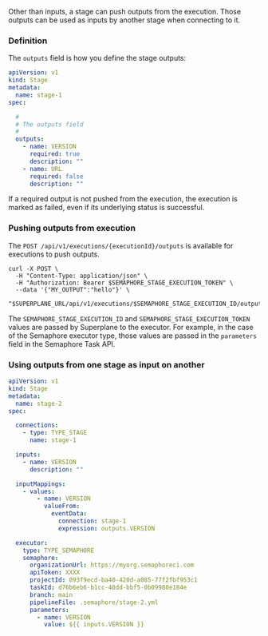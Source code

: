 Other than inputs, a stage can push outputs from the execution. Those outputs can be used as inputs by another stage when connecting to it.

### Definition

The `outputs` field is how you define the stage outputs:

```yaml
apiVersion: v1
kind: Stage
metadata:
  name: stage-1
spec:

  #
  # The outputs field
  #
  outputs:
    - name: VERSION
      required: true
      description: ""
    - name: URL
      required: false
      description: ""

```

If a required output is not pushed from the execution, the execution is marked as failed, even if its underlying status is successful.

### Pushing outputs from execution

The `POST /api/v1/executions/{executionId}/outputs` is available for executions to push outputs.

```
curl -X POST \
  -H "Content-Type: application/json" \
  -H "Authorization: Bearer $SEMAPHORE_STAGE_EXECUTION_TOKEN" \
  --data '{"MY_OUTPUT":"hello"}' \
  "$SUPERPLANE_URL/api/v1/executions/$SEMAPHORE_STAGE_EXECUTION_ID/outputs"
```

The `SEMAPHORE_STAGE_EXECUTION_ID` and `SEMAPHORE_STAGE_EXECUTION_TOKEN` values are passed by Superplane to the executor. For example, in the case of the Semaphore executor type, those values are passed in the `parameters` field in the Semaphore Task API.

### Using outputs from one stage as input on another

```yaml
apiVersion: v1
kind: Stage
metadata:
  name: stage-2
spec:

  connections:
    - type: TYPE_STAGE
      name: stage-1

  inputs:
    - name: VERSION
      description: ""

  inputMappings:
    - values:
        - name: VERSION
          valueFrom:
            eventData:
              connection: stage-1
              expression: outputs.VERSION

  executor:
    type: TYPE_SEMAPHORE
    semaphore:
      organizationUrl: https://myorg.semaphoreci.com
      apiToken: XXXX
      projectId: 093f9ecd-ba40-420d-a085-77f2fbf953c1
      taskId: d76b6eb6-b1cc-40dd-bbf5-0b09980e184e
      branch: main
      pipelineFile: .semaphore/stage-2.yml
      parameters:
        - name: VERSION
          value: ${{ inputs.VERSION }}
```
